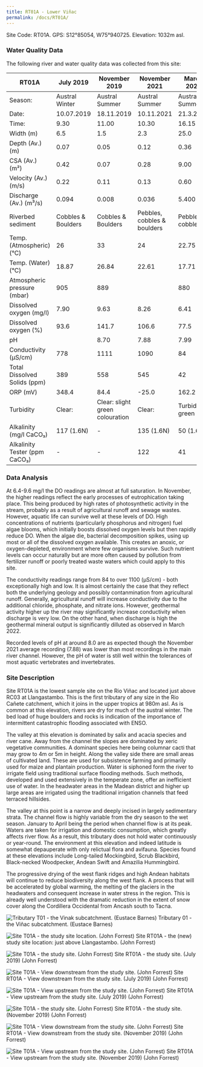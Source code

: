 ```yaml
---
title: RT01A - Lower Viñac
permalink: /docs/RT01A/
---
```


Site Code: RT01A.  GPS: S12°85054, W75°940725. Elevation:
1032m asl.

### Water Quality Data

The following river and water quality data was collected from this site:

|     RT01A                            |     July 2019             |     November 2019                      |     November 2021                  |     March 2022           |
|--------------------------------------|---------------------------|----------------------------------------|------------------------------------|--------------------------|
|     Season:                          |     Austral Winter        |     Austral Summer                     |     Austral Summer                 |     Austral Summer       |
|     Date:                            |     10.07.2019            |     18.11.2019                         |     10.11.2021                     |     21.3.2022            |
|     Time:                            |     9.30                  |     11.00                              |     10.30                          |     16.15                |
|     Width (m)                        |     6.5                   |     1.5                                |     2.3                            |     25.0                 |
|     Depth (Av.) (m)                  |     0.07                  |     0.05                               |     0.12                           |     0.36                 |
|     CSA (Av.) (m²)                   |     0.42                  |     0.07                               |     0.28                           |     9.00                 |
|     Velocity (Av.) (m/s)             |     0.22                  |     0.11                               |     0.13                           |     0.60                 |
|     Discharge (Av.) (m³/s)           |     0.094                 |     0.008                              |     0.036                          |     5.400                |
|     Riverbed sediment                |     Cobbles & Boulders    |     Cobbles & Boulders                 |     Pebbles, cobbles & boulders    |     Pebbles & cobbles    |
|     Temp. (Atmospheric) (°C)         |     26                    |     33                                 |     24                             |     22.75                |
|     Temp. (Water) (°C)               |     18.87                 |     26.84                              |     22.61                          |     17.71                |
|     Atmospheric pressure (mbar)      |     905                   |     889                                |                                    |     880                  |
|     Dissolved oxygen (mg/l)          |     7.90                  |     9.63                               |     8.26                           |     6.41                 |
|     Dissolved oxygen (%)             |     93.6                  |     141.7                              |     106.6                          |     77.5                 |
|     pH                               |                           |     8.70                               |     7.88                           |     7.99                 |
|     Conductivity (µS/cm)             |     778                   |     1111                               |     1090                           |     84                   |
|     Total Dissolved Solids (ppm)     |     389                   |     558                                |     545                            |     42                   |
|     ORP (mV)                         |     348.4                 |     84.4                               |     -25.0                          |     162.2                |
|     Turbidity                        |     Clear:                |     Clear: slight green colouration    |     Clear:                         |     Turbid: green        |
|     Alkalinity (mg/l CaCO₃)          |     117 (1.6N)            |     -                                  |     135 (1.6N)                     |     50 (1.6N)            |
|     Alkalinity Tester (ppm CaCO₃)    |     -                     |     -                                  |     122                            |     41                   |


### Data Analysis
At 6.4-9.6 mg/l the DO readings are almost at full saturation. In November, the higher readings reflect the early processes of eutrophication taking place. This being produced by high rates of photosynthetic activity in the stream, probably as a result of agricultural runoff and sewage wastes. However, aquatic life can survive well at these levels of DO. High concentrations of nutrients (particularly phosphorus and nitrogen) fuel algae blooms, which initially boosts dissolved oxygen levels but then rapidly reduce DO. When the algae die, bacterial decomposition spikes, using up most or all of the dissolved oxygen available. This creates an anoxic, or oxygen-depleted, environment where few organisms survive. Such nutrient levels can occur naturally but are more often caused by pollution from fertilizer runoff or poorly treated waste waters which could apply to this site.  

The conductivity readings range from 84 to over 1100 (µS/cm) - both exceptionally high and low. It is almost certainly the case that they reflect both the underlying geology and possibly contanmination from agricultural runoff. Generally, agricultural runoff will increase conductivity due to the additional chloride, phosphate, and nitrate ions. However, geothermal activity higher up the river may significantly increase conductivity when discharge is very low. On the other hand, when discharge is high the geothermal mineral output is significantly dilluted as observed in March 2022.

Recorded levels of pH at around 8.0 are as expected though the November 2021 average recording (7.88) was lower than most recordings in the main river channel. However, the pH of water is still well within the tolerances of most aquatic vertebrates and invertebrates. 


### Site Description
Site RT01A is the lowest sample site on the Rio Viñac and located just above RC03 at Llangastambo. This is the first tributary of any size in the Rio Cañete catchment, which it joins in the upper tropics at 980m asl. As is common at this elevation, rivers are dry for much of the austral winter. The bed load of huge boulders and rocks is indication of the importance of intermittent catastrophic flooding associated with ENSO. 

The valley at this elevation is dominated by salix and acacia species and river cane. Away from the channel the slopes are dominated by xeric vegetative communities. A dominant species here being columnar cacti that may grow to 4m or 5m in height. Along the valley side there are small areas of cultivated land. These are used for subsistence farming and primarily used for maize and plantain production. Water is siphoned form the river to irrigate field using traditional surface flooding methods. Such methods, developed and used extensively in the temperate zone, offer an inefficient use of water. In the headwater areas in the Madean district and higher up large areas are irrigated using the traditional irrigation channels that feed terraced hillsides. 

The valley at this point is a narrow and deeply incised in largely sedimentary strata. The channel flow is highly variable from the dry season to the wet season. January to April being the period when channel flow is at its peak. Waters are taken for irrigation and domestic consumption, which greatly affects river flow. As a result, this tributary does not hold water continuously or year-round. The environment at this elevation and indeed latitude is somewhat depauperate with only relictual flora and avifauna. Species found at these elevations include Long-tailed Mockingbird, Scrub Blackbird, Black-necked Woodpecker, Andean Swift and Amazilia Hummingbird.

The progressive drying of the west flank ridges and high Andean habitats will continue to reduce biodiversity along the west flank. A process that will be accelerated by global warming, the melting of the glaciers in the headwaters and consequent increase in water stress in the region. This is already well understood with the dramatic reduction in the extent of snow cover along the Cordillera Occidental from Ancash south to Tacna.


![Tributary T01 - the Vinak subcatchment. (Eustace Barnes)](/assets/SiteDescriptions/T1/T1Vinacsubcatchment.jpg)
Tributary 01 - the Viñac subcatchment. (Eustace Barnes)


![Site T01A - the study site location. (John Forrest)](/assets/SiteDescriptions/T1/RT01ALower%20Vinakvalley.jpg)
Site RT01A - the (new) study site location: just above Llangastambo. (John Forrest)


![Site T01A - the study site. (John Forrest)](/assets/SiteDescriptions/T1/T1AStudysitedryriverbed(July2019site).JPG)
Site RT01A - the study site. (July 2019) (John Forrest)


![Site T01A - View downstream from the study site. (John Forrest)](/assets/SiteDescriptions/T1/T1AViewdownstream(July2019site).JPG)
Site RT01A - View downstream from the study site. (July 2019) (John Forrest)


![Site T01A - View upstream from the study site. (John Forrest)](/assets/SiteDescriptions/T1/T1AViewupstream%20(July%202019%20site).JPG)
Site RT01A - View upstream from the study site. (July 2019) (John Forrest)


![Site T01A - the study site. (John Forrest)](/assets/SiteDescriptions/T1/T1AStudysite(Nov.2019site).JPG)
Site RT01A - the study site. (November 2019) (John Forrest)


![Site T01A - View downstream from the study site. (John Forrest)](/assets/SiteDescriptions/T1/T1AViewdownstream(Nov.2019site).JPG)
Site RT01A - View downstream from the study site. (November 2019) (John Forrest)


![Site T01A - View upstream from the study site. (John Forrest)](/assets/SiteDescriptions/T1/T1AViewupstream(Nov.2019site).JPG)
Site RT01A - View upstream from the study site. (November 2019) (John Forrest)

